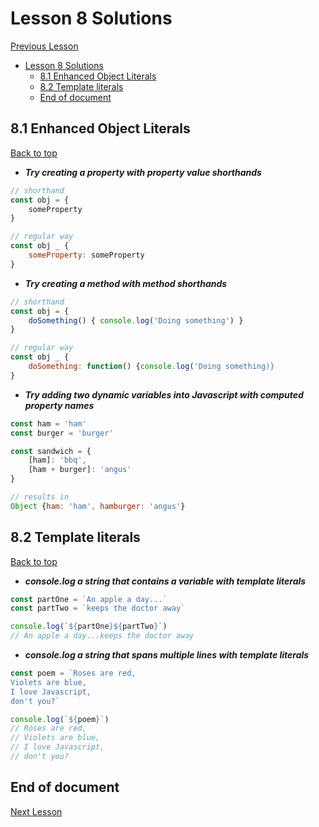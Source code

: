 # Lesson 8 Solutions

[Previous Lesson](../lesson7/solutions.md)

<!-- TOC -->

- [Lesson 8 Solutions](#lesson-8-solutions)
    - [8.1 Enhanced Object Literals](#81-enhanced-object-literals)
    - [8.2 Template literals](#82-template-literals)
    - [End of document](#end-of-document)

<!-- /TOC -->
<!-- Solutions below only -->

## 8.1 Enhanced Object Literals

[Back to top](#lesson-8-solutions)

* ***Try creating a property with property value shorthands***

```js
// shorthand
const obj = {
    someProperty
}

// regular way
const obj _ {
    someProperty: someProperty
}
```

* ***Try creating a method with method shorthands***

```js
// shorthand
const obj = {
    doSomething() { console.log('Doing something') }
}

// regular way
const obj _ {
    doSomething: function() {console.log('Doing something)}
}
```

* ***Try adding two dynamic variables into Javascript with computed property names***

```js
const ham = 'ham'
const burger = 'burger'

const sandwich = {
    [ham]: 'bbq',
    [ham + burger]: 'angus'
}

// results in
Object {ham: 'ham', hamburger: 'angus'}
```

## 8.2 Template literals

[Back to top](#lesson-8-solutions)

* ***console.log a string that contains a variable with template literals***

```js
const partOne = `An apple a day...`
const partTwo = `keeps the doctor away`

console.log(`${partOne}${partTwo}`)
// An apple a day...keeps the doctor away
```

* ***console.log a string that spans multiple lines with template literals***

```js
const poem = `Roses are red,
Violets are blue,
I love Javascript,
don't you?`

console.log(`${poem}`)
// Roses are red,
// Violets are blue,
// I love Javascript,
// don't you?
```

<!-- Solutions above only -->

## End of document

[Next Lesson]()
